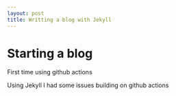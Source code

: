 ```yaml
---
layout: post
title: Writting a blog with Jekyll
---
```


# Starting a blog

First time using github actions

Using Jekyll I had some issues building on github actions

